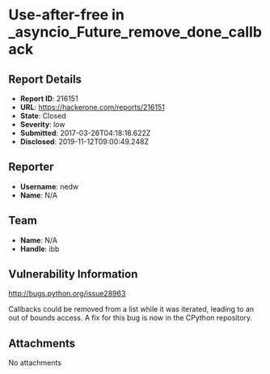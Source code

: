 # Use-after-free in _asyncio_Future_remove_done_callback

## Report Details
- **Report ID**: 216151
- **URL**: https://hackerone.com/reports/216151
- **State**: Closed
- **Severity**: low
- **Submitted**: 2017-03-26T04:18:18.622Z
- **Disclosed**: 2019-11-12T09:00:49.248Z

## Reporter
- **Username**: nedw
- **Name**: N/A

## Team
- **Name**: N/A
- **Handle**: ibb

## Vulnerability Information
http://bugs.python.org/issue28963

Callbacks could be removed from a list while it was iterated, leading to an out of bounds access. A fix for this bug is now in the CPython repository.

## Attachments
No attachments
